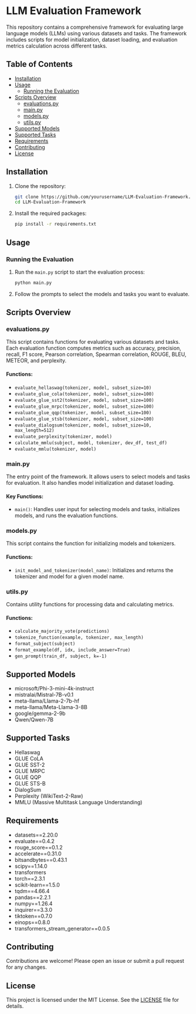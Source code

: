 # LLM Evaluation Framework

This repository contains a comprehensive framework for evaluating large language models (LLMs) using various datasets and tasks. The framework includes scripts for model initialization, dataset loading, and evaluation metrics calculation across different tasks.

## Table of Contents

- [Installation](#installation)
- [Usage](#usage)
  - [Running the Evaluation](#running-the-evaluation)
- [Scripts Overview](#scripts-overview)
  - [evaluations.py](#evaluationspy)
  - [main.py](#mainpy)
  - [models.py](#modelspy)
  - [utils.py](#utilspy)
- [Supported Models](#supported-models)
- [Supported Tasks](#supported-tasks)
- [Requirements](#requirements)
- [Contributing](#contributing)
- [License](#license)

## Installation

1. Clone the repository:
    ```bash
    git clone https://github.com/yourusername/LLM-Evaluation-Framework.git
    cd LLM-Evaluation-Framework
    ```

2. Install the required packages:
    ```bash
    pip install -r requirements.txt
    ```

## Usage

### Running the Evaluation

1. Run the `main.py` script to start the evaluation process:
    ```bash
    python main.py
    ```

2. Follow the prompts to select the models and tasks you want to evaluate.

## Scripts Overview

### evaluations.py

This script contains functions for evaluating various datasets and tasks. Each evaluation function computes metrics such as accuracy, precision, recall, F1 score, Pearson correlation, Spearman correlation, ROUGE, BLEU, METEOR, and perplexity.

#### Functions:

- `evaluate_hellaswag(tokenizer, model, subset_size=10)`
- `evaluate_glue_cola(tokenizer, model, subset_size=100)`
- `evaluate_glue_sst2(tokenizer, model, subset_size=100)`
- `evaluate_glue_mrpc(tokenizer, model, subset_size=100)`
- `evaluate_glue_qqp(tokenizer, model, subset_size=100)`
- `evaluate_glue_stsb(tokenizer, model, subset_size=100)`
- `evaluate_dialogsum(tokenizer, model, subset_size=10, max_length=512)`
- `evaluate_perplexity(tokenizer, model)`
- `calculate_mmlu(subject, model, tokenizer, dev_df, test_df)`
- `evaluate_mmlu(tokenizer, model)`

### main.py

The entry point of the framework. It allows users to select models and tasks for evaluation. It also handles model initialization and dataset loading.

#### Key Functions:

- `main()`: Handles user input for selecting models and tasks, initializes models, and runs the evaluation functions.

### models.py

This script contains the function for initializing models and tokenizers.

#### Functions:

- `init_model_and_tokenizer(model_name)`: Initializes and returns the tokenizer and model for a given model name.

### utils.py

Contains utility functions for processing data and calculating metrics.

#### Functions:

- `calculate_majority_vote(predictions)`
- `tokenize_function(example, tokenizer, max_length)`
- `format_subject(subject)`
- `format_example(df, idx, include_answer=True)`
- `gen_prompt(train_df, subject, k=-1)`

## Supported Models

- microsoft/Phi-3-mini-4k-instruct
- mistralai/Mistral-7B-v0.1
- meta-llama/Llama-2-7b-hf
- meta-llama/Meta-Llama-3-8B
- google/gemma-2-9b
- Qwen/Qwen-7B

## Supported Tasks

- Hellaswag
- GLUE CoLA
- GLUE SST-2
- GLUE MRPC
- GLUE QQP
- GLUE STS-B
- DialogSum
- Perplexity (WikiText-2-Raw)
- MMLU (Massive Multitask Language Understanding)

## Requirements

- datasets==2.20.0
- evaluate==0.4.2
- rouge_score==0.1.2
- accelerate==0.31.0
- bitsandbytes==0.43.1
- scipy==1.14.0
- transformers
- torch==2.3.1
- scikit-learn==1.5.0
- tqdm==4.66.4
- pandas==2.2.1
- numpy==1.26.4
- inquirer==3.3.0
- tiktoken==0.7.0
- einops==0.8.0 
- transformers_stream_generator==0.0.5

## Contributing

Contributions are welcome! Please open an issue or submit a pull request for any changes.

## License

This project is licensed under the MIT License. See the [LICENSE](LICENSE) file for details.
